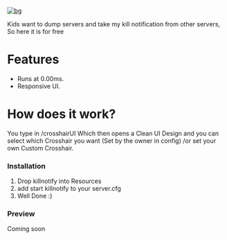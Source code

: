 [![bg][banner]][website]

[banner]: https://cdn.discordapp.com/attachments/800195998235623425/941343857344401448/KILLNOTIFICATION.png
[website]: https://tronix.dev



Kids want to dump servers and take my kill notification from other servers, So here it is for free 

# Features
- Runs at 0.00ms.
- Responsive UI.

# How does it work?
You type in /crosshairUI Which then opens a Clean UI Design and you can select which Crosshair you want (Set by the owner in config) /or set your own Custom Crosshair.

### Installation
1. Drop killnotify into Resources
2. add start killnotify to your server.cfg
3. Well Done :)

### Preview
 
 Coming soon

